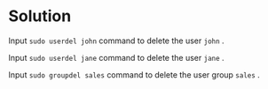 # Solution

Input `sudo userdel john` command to delete the user `john` .

Input `sudo userdel jane` command to delete the user `jane` .

Input `sudo groupdel sales` command to delete the user group `sales` .

